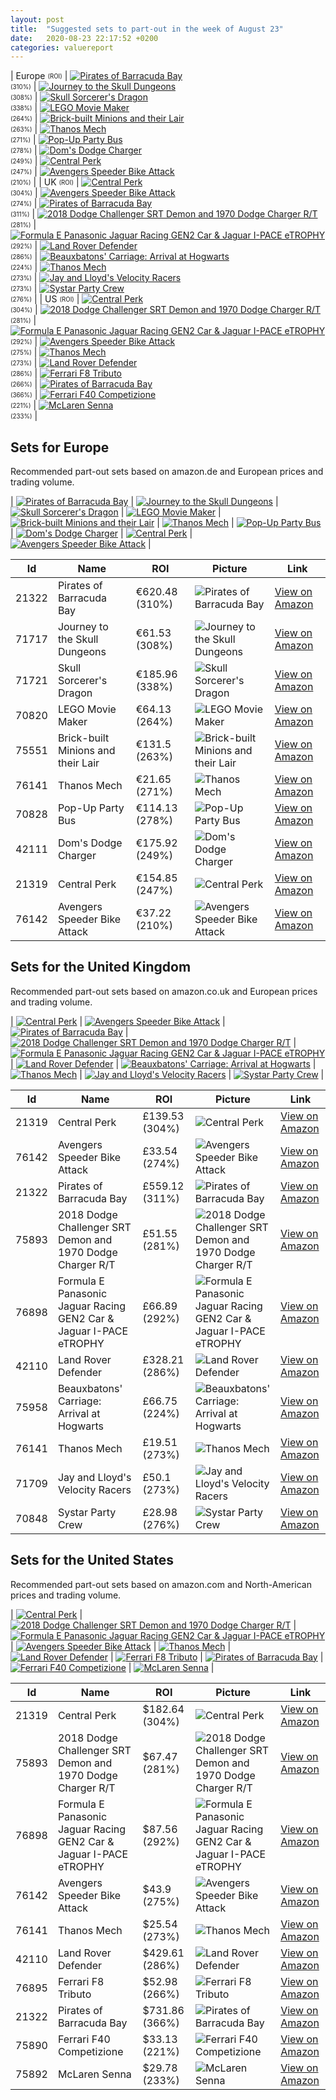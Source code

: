 ```yaml
---
layout: post
title:  "Suggested sets to part-out in the week of August 23"
date:   2020-08-23 22:17:52 +0200
categories: valuereport
---
```


| Europe <sub><sup>(ROI)</sup></sub> | [![Pirates of Barracuda Bay](https://images.brickset.com/sets/small/21322-1.jpg "Pirates of Barracuda Bay")](https://amzn.to/31ztfzA)<br><sub><sup>(310%)</sup></sub> | [![Journey to the Skull Dungeons](https://images.brickset.com/sets/small/71717-1.jpg "Journey to the Skull Dungeons")](https://amzn.to/3g9wtPi)<br><sub><sup>(308%)</sup></sub> | [![Skull Sorcerer's Dragon](https://images.brickset.com/sets/small/71721-1.jpg "Skull Sorcerer's Dragon")](https://www.amazon.de/LEGO-71721-Produkttitel-fehlt-Wird-nachgereicht/dp/B0813RH7GJ/)<br><sub><sup>(338%)</sup></sub> | [![LEGO Movie Maker](https://images.brickset.com/sets/small/70820-1.jpg "LEGO Movie Maker")](https://amzn.to/2B5nCiW)<br><sub><sup>(264%)</sup></sub> | [![Brick-built Minions and their Lair](https://images.brickset.com/sets/small/75551-1.jpg "Brick-built Minions and their Lair")](https://www.amazon.de/s?k=lego+75551)<br><sub><sup>(263%)</sup></sub> | [![Thanos Mech](https://images.brickset.com/sets/small/76141-1.jpg "Thanos Mech")](https://amzn.to/35l1ooa)<br><sub><sup>(271%)</sup></sub> | [![Pop-Up Party Bus](https://images.brickset.com/sets/small/70828-1.jpg "Pop-Up Party Bus")](https://amzn.to/2MW3anj)<br><sub><sup>(278%)</sup></sub> | [![Dom's Dodge Charger](https://images.brickset.com/sets/small/42111-1.jpg "Dom's Dodge Charger")](https://amzn.to/2BzKfge)<br><sub><sup>(249%)</sup></sub> | [![Central Perk](https://images.brickset.com/sets/small/21319-1.jpg "Central Perk")](https://amzn.to/3cOTyGv)<br><sub><sup>(247%)</sup></sub> | [![Avengers Speeder Bike Attack](https://images.brickset.com/sets/small/76142-1.jpg "Avengers Speeder Bike Attack")](https://www.amazon.de/LEGO-76142-Avengers-Speeder-Bike-Spielset/dp/B07W4KT756/)<br><sub><sup>(210%)</sup></sub> |
| UK <sub><sup>(ROI)</sup></sub> | [![Central Perk](https://images.brickset.com/sets/small/21319-1.jpg "Central Perk")](https://amzn.to/3cZf7TV)<br><sub><sup>(304%)</sup></sub> | [![Avengers Speeder Bike Attack](https://images.brickset.com/sets/small/76142-1.jpg "Avengers Speeder Bike Attack")](https://www.amazon.co.uk/LEGO-76142-LEGO-76142-Super-Heroes-Marvel-Avengers-Speeder-Bike-Attack-Playset-Black-Panther-and-Thor-Minifigures/dp/B07W4KT756/)<br><sub><sup>(274%)</sup></sub> | [![Pirates of Barracuda Bay](https://images.brickset.com/sets/small/21322-1.jpg "Pirates of Barracuda Bay")](https://www.amazon.co.uk/LEGO-Ideas-Pirates-Barracuda-21322/dp/B084ZR4P71/)<br><sub><sup>(311%)</sup></sub> | [![2018 Dodge Challenger SRT Demon and 1970 Dodge Charger R/T](https://images.brickset.com/sets/small/75893-1.jpg "2018 Dodge Challenger SRT Demon and 1970 Dodge Charger R/T")](https://www.amazon.co.uk/LEGO-75893-Champions-Challenger-Colourful/dp/B07FNSDZDN/)<br><sub><sup>(281%)</sup></sub> | [![Formula E Panasonic Jaguar Racing GEN2 Car & Jaguar I-PACE eTROPHY](https://images.brickset.com/sets/small/76898-1.jpg "Formula E Panasonic Jaguar Racing GEN2 Car & Jaguar I-PACE eTROPHY")](https://amzn.to/2XEpzvr)<br><sub><sup>(292%)</sup></sub> | [![Land Rover Defender](https://images.brickset.com/sets/small/42110-1.jpg "Land Rover Defender")](https://www.amazon.co.uk/LEGO-42110-Toy-Multicolour/dp/B07P2GQDQ6/)<br><sub><sup>(286%)</sup></sub> | [![Beauxbatons' Carriage: Arrival at Hogwarts](https://images.brickset.com/sets/small/75958-1.jpg "Beauxbatons' Carriage: Arrival at Hogwarts")](https://www.amazon.co.uk/75958-Harry-Potter-Beauxbatons-Carriage/dp/B07NY8CXKF/)<br><sub><sup>(224%)</sup></sub> | [![Thanos Mech](https://images.brickset.com/sets/small/76141-1.jpg "Thanos Mech")](https://www.amazon.co.uk/Super-Heroes-76141-LEGO-76141-Super-Heroes-Marvel-Avengers-Thanos-Mech-Toy-Junior-Set-for-Kids-6/dp/B07W6Q953Q/)<br><sub><sup>(273%)</sup></sub> | [![Jay and Lloyd's Velocity Racers](https://images.brickset.com/sets/small/71709-1.jpg "Jay and Lloyd's Velocity Racers")](https://amzn.to/2TWzTg8)<br><sub><sup>(273%)</sup></sub> | [![Systar Party Crew](https://images.brickset.com/sets/small/70848-1.jpg "Systar Party Crew")](https://amzn.to/2YsKbGm)<br><sub><sup>(276%)</sup></sub> |
| US <sub><sup>(ROI)</sup></sub> | [![Central Perk](https://images.brickset.com/sets/small/21319-1.jpg "Central Perk")](https://www.amazon.com/LEGO-6283895-Ideas-2019-4/dp/B07PX3X5WL/)<br><sub><sup>(304%)</sup></sub> | [![2018 Dodge Challenger SRT Demon and 1970 Dodge Charger R/T](https://images.brickset.com/sets/small/75893-1.jpg "2018 Dodge Challenger SRT Demon and 1970 Dodge Charger R/T")](https://www.amazon.com/LEGO-Champions-Challenger-Charger-Building/dp/B07GYV355H/)<br><sub><sup>(281%)</sup></sub> | [![Formula E Panasonic Jaguar Racing GEN2 Car & Jaguar I-PACE eTROPHY](https://images.brickset.com/sets/small/76898-1.jpg "Formula E Panasonic Jaguar Racing GEN2 Car & Jaguar I-PACE eTROPHY")](https://amzn.to/379lCCr)<br><sub><sup>(292%)</sup></sub> | [![Avengers Speeder Bike Attack](https://images.brickset.com/sets/small/76142-1.jpg "Avengers Speeder Bike Attack")](https://www.amazon.com/LEGO-Avengers-Speeder-Buildable-Superhero/dp/B07WHMBVTG/)<br><sub><sup>(275%)</sup></sub> | [![Thanos Mech](https://images.brickset.com/sets/small/76141-1.jpg "Thanos Mech")](https://www.amazon.com/LEGO-Marvel-Avengers-Building-Minifigure/dp/B07WMLNYCT/)<br><sub><sup>(273%)</sup></sub> | [![Land Rover Defender](https://images.brickset.com/sets/small/42110-1.jpg "Land Rover Defender")](https://www.amazon.com/LEGO-Technic-Defender-Building-Overbox/dp/B07VFDRT8B/)<br><sub><sup>(286%)</sup></sub> | [![Ferrari F8 Tributo](https://images.brickset.com/sets/small/76895-1.jpg "Ferrari F8 Tributo")](https://amzn.to/30iCNjA)<br><sub><sup>(266%)</sup></sub> | [![Pirates of Barracuda Bay](https://images.brickset.com/sets/small/21322-1.jpg "Pirates of Barracuda Bay")](https://www.amazon.com/LEGO-Barracuda-Building-Shipwreck-Birthday/dp/B084ZQVZHY/)<br><sub><sup>(366%)</sup></sub> | [![Ferrari F40 Competizione](https://images.brickset.com/sets/small/75890-1.jpg "Ferrari F40 Competizione")](https://www.amazon.com/LEGO-Champions-Ferrari-Competizione-Building/dp/B07GYV375R/)<br><sub><sup>(221%)</sup></sub> | [![McLaren Senna](https://images.brickset.com/sets/small/75892-1.jpg "McLaren Senna")](https://www.amazon.com/Speed-Champions-McLaren-Senna-75892/dp/B07GZ7WP5W/)<br><sub><sup>(233%)</sup></sub> |

<!--more-->
## Sets for Europe
Recommended part-out sets based on amazon.de and European prices and trading volume.

| [![Pirates of Barracuda Bay](https://images.brickset.com/sets/small/21322-1.jpg "Pirates of Barracuda Bay")](https://amzn.to/31ztfzA) | [![Journey to the Skull Dungeons](https://images.brickset.com/sets/small/71717-1.jpg "Journey to the Skull Dungeons")](https://amzn.to/3g9wtPi) | [![Skull Sorcerer's Dragon](https://images.brickset.com/sets/small/71721-1.jpg "Skull Sorcerer's Dragon")](https://www.amazon.de/LEGO-71721-Produkttitel-fehlt-Wird-nachgereicht/dp/B0813RH7GJ/) | [![LEGO Movie Maker](https://images.brickset.com/sets/small/70820-1.jpg "LEGO Movie Maker")](https://amzn.to/2B5nCiW) | [![Brick-built Minions and their Lair](https://images.brickset.com/sets/small/75551-1.jpg "Brick-built Minions and their Lair")](https://www.amazon.de/s?k=lego+75551) | [![Thanos Mech](https://images.brickset.com/sets/small/76141-1.jpg "Thanos Mech")](https://amzn.to/35l1ooa) | [![Pop-Up Party Bus](https://images.brickset.com/sets/small/70828-1.jpg "Pop-Up Party Bus")](https://amzn.to/2MW3anj) | [![Dom's Dodge Charger](https://images.brickset.com/sets/small/42111-1.jpg "Dom's Dodge Charger")](https://amzn.to/2BzKfge) | [![Central Perk](https://images.brickset.com/sets/small/21319-1.jpg "Central Perk")](https://amzn.to/3cOTyGv) | [![Avengers Speeder Bike Attack](https://images.brickset.com/sets/small/76142-1.jpg "Avengers Speeder Bike Attack")](https://www.amazon.de/LEGO-76142-Avengers-Speeder-Bike-Spielset/dp/B07W4KT756/) |


Id | Name | ROI | Picture | Link
---|---|---|---|---
21322 | Pirates of Barracuda Bay | &#8364;620.48 (310%) | ![Pirates of Barracuda Bay](https://images.brickset.com/sets/small/21322-1.jpg "Pirates of Barracuda Bay") | [View on Amazon](https://amzn.to/31ztfzA)
71717 | Journey to the Skull Dungeons | &#8364;61.53 (308%) | ![Journey to the Skull Dungeons](https://images.brickset.com/sets/small/71717-1.jpg "Journey to the Skull Dungeons") | [View on Amazon](https://amzn.to/3g9wtPi)
71721 | Skull Sorcerer's Dragon | &#8364;185.96 (338%) | ![Skull Sorcerer's Dragon](https://images.brickset.com/sets/small/71721-1.jpg "Skull Sorcerer's Dragon") | [View on Amazon](https://www.amazon.de/LEGO-71721-Produkttitel-fehlt-Wird-nachgereicht/dp/B0813RH7GJ/)
70820 | LEGO Movie Maker | &#8364;64.13 (264%) | ![LEGO Movie Maker](https://images.brickset.com/sets/small/70820-1.jpg "LEGO Movie Maker") | [View on Amazon](https://amzn.to/2B5nCiW)
75551 | Brick-built Minions and their Lair | &#8364;131.5 (263%) | ![Brick-built Minions and their Lair](https://images.brickset.com/sets/small/75551-1.jpg "Brick-built Minions and their Lair") | [View on Amazon](https://www.amazon.de/s?k=lego+75551)
76141 | Thanos Mech | &#8364;21.65 (271%) | ![Thanos Mech](https://images.brickset.com/sets/small/76141-1.jpg "Thanos Mech") | [View on Amazon](https://amzn.to/35l1ooa)
70828 | Pop-Up Party Bus | &#8364;114.13 (278%) | ![Pop-Up Party Bus](https://images.brickset.com/sets/small/70828-1.jpg "Pop-Up Party Bus") | [View on Amazon](https://amzn.to/2MW3anj)
42111 | Dom's Dodge Charger | &#8364;175.92 (249%) | ![Dom's Dodge Charger](https://images.brickset.com/sets/small/42111-1.jpg "Dom's Dodge Charger") | [View on Amazon](https://amzn.to/2BzKfge)
21319 | Central Perk | &#8364;154.85 (247%) | ![Central Perk](https://images.brickset.com/sets/small/21319-1.jpg "Central Perk") | [View on Amazon](https://amzn.to/3cOTyGv)
76142 | Avengers Speeder Bike Attack | &#8364;37.22 (210%) | ![Avengers Speeder Bike Attack](https://images.brickset.com/sets/small/76142-1.jpg "Avengers Speeder Bike Attack") | [View on Amazon](https://www.amazon.de/LEGO-76142-Avengers-Speeder-Bike-Spielset/dp/B07W4KT756/)

## Sets for the United Kingdom
Recommended part-out sets based on amazon.co.uk and European prices and trading volume.

| [![Central Perk](https://images.brickset.com/sets/small/21319-1.jpg "Central Perk")](https://amzn.to/3cZf7TV) | [![Avengers Speeder Bike Attack](https://images.brickset.com/sets/small/76142-1.jpg "Avengers Speeder Bike Attack")](https://www.amazon.co.uk/LEGO-76142-LEGO-76142-Super-Heroes-Marvel-Avengers-Speeder-Bike-Attack-Playset-Black-Panther-and-Thor-Minifigures/dp/B07W4KT756/) | [![Pirates of Barracuda Bay](https://images.brickset.com/sets/small/21322-1.jpg "Pirates of Barracuda Bay")](https://www.amazon.co.uk/LEGO-Ideas-Pirates-Barracuda-21322/dp/B084ZR4P71/) | [![2018 Dodge Challenger SRT Demon and 1970 Dodge Charger R/T](https://images.brickset.com/sets/small/75893-1.jpg "2018 Dodge Challenger SRT Demon and 1970 Dodge Charger R/T")](https://www.amazon.co.uk/LEGO-75893-Champions-Challenger-Colourful/dp/B07FNSDZDN/) | [![Formula E Panasonic Jaguar Racing GEN2 Car & Jaguar I-PACE eTROPHY](https://images.brickset.com/sets/small/76898-1.jpg "Formula E Panasonic Jaguar Racing GEN2 Car & Jaguar I-PACE eTROPHY")](https://amzn.to/2XEpzvr) | [![Land Rover Defender](https://images.brickset.com/sets/small/42110-1.jpg "Land Rover Defender")](https://www.amazon.co.uk/LEGO-42110-Toy-Multicolour/dp/B07P2GQDQ6/) | [![Beauxbatons' Carriage: Arrival at Hogwarts](https://images.brickset.com/sets/small/75958-1.jpg "Beauxbatons' Carriage: Arrival at Hogwarts")](https://www.amazon.co.uk/75958-Harry-Potter-Beauxbatons-Carriage/dp/B07NY8CXKF/) | [![Thanos Mech](https://images.brickset.com/sets/small/76141-1.jpg "Thanos Mech")](https://www.amazon.co.uk/Super-Heroes-76141-LEGO-76141-Super-Heroes-Marvel-Avengers-Thanos-Mech-Toy-Junior-Set-for-Kids-6/dp/B07W6Q953Q/) | [![Jay and Lloyd's Velocity Racers](https://images.brickset.com/sets/small/71709-1.jpg "Jay and Lloyd's Velocity Racers")](https://amzn.to/2TWzTg8) | [![Systar Party Crew](https://images.brickset.com/sets/small/70848-1.jpg "Systar Party Crew")](https://amzn.to/2YsKbGm) |


Id | Name | ROI | Picture | Link
---|---|---|---|---
21319 | Central Perk | &#163;139.53 (304%) | ![Central Perk](https://images.brickset.com/sets/small/21319-1.jpg "Central Perk") | [View on Amazon](https://amzn.to/3cZf7TV)
76142 | Avengers Speeder Bike Attack | &#163;33.54 (274%) | ![Avengers Speeder Bike Attack](https://images.brickset.com/sets/small/76142-1.jpg "Avengers Speeder Bike Attack") | [View on Amazon](https://www.amazon.co.uk/LEGO-76142-LEGO-76142-Super-Heroes-Marvel-Avengers-Speeder-Bike-Attack-Playset-Black-Panther-and-Thor-Minifigures/dp/B07W4KT756/)
21322 | Pirates of Barracuda Bay | &#163;559.12 (311%) | ![Pirates of Barracuda Bay](https://images.brickset.com/sets/small/21322-1.jpg "Pirates of Barracuda Bay") | [View on Amazon](https://www.amazon.co.uk/LEGO-Ideas-Pirates-Barracuda-21322/dp/B084ZR4P71/)
75893 | 2018 Dodge Challenger SRT Demon and 1970 Dodge Charger R/T | &#163;51.55 (281%) | ![2018 Dodge Challenger SRT Demon and 1970 Dodge Charger R/T](https://images.brickset.com/sets/small/75893-1.jpg "2018 Dodge Challenger SRT Demon and 1970 Dodge Charger R/T") | [View on Amazon](https://www.amazon.co.uk/LEGO-75893-Champions-Challenger-Colourful/dp/B07FNSDZDN/)
76898 | Formula E Panasonic Jaguar Racing GEN2 Car & Jaguar I-PACE eTROPHY | &#163;66.89 (292%) | ![Formula E Panasonic Jaguar Racing GEN2 Car & Jaguar I-PACE eTROPHY](https://images.brickset.com/sets/small/76898-1.jpg "Formula E Panasonic Jaguar Racing GEN2 Car & Jaguar I-PACE eTROPHY") | [View on Amazon](https://amzn.to/2XEpzvr)
42110 | Land Rover Defender | &#163;328.21 (286%) | ![Land Rover Defender](https://images.brickset.com/sets/small/42110-1.jpg "Land Rover Defender") | [View on Amazon](https://www.amazon.co.uk/LEGO-42110-Toy-Multicolour/dp/B07P2GQDQ6/)
75958 | Beauxbatons' Carriage: Arrival at Hogwarts | &#163;66.75 (224%) | ![Beauxbatons' Carriage: Arrival at Hogwarts](https://images.brickset.com/sets/small/75958-1.jpg "Beauxbatons' Carriage: Arrival at Hogwarts") | [View on Amazon](https://www.amazon.co.uk/75958-Harry-Potter-Beauxbatons-Carriage/dp/B07NY8CXKF/)
76141 | Thanos Mech | &#163;19.51 (273%) | ![Thanos Mech](https://images.brickset.com/sets/small/76141-1.jpg "Thanos Mech") | [View on Amazon](https://www.amazon.co.uk/Super-Heroes-76141-LEGO-76141-Super-Heroes-Marvel-Avengers-Thanos-Mech-Toy-Junior-Set-for-Kids-6/dp/B07W6Q953Q/)
71709 | Jay and Lloyd's Velocity Racers | &#163;50.1 (273%) | ![Jay and Lloyd's Velocity Racers](https://images.brickset.com/sets/small/71709-1.jpg "Jay and Lloyd's Velocity Racers") | [View on Amazon](https://amzn.to/2TWzTg8)
70848 | Systar Party Crew | &#163;28.98 (276%) | ![Systar Party Crew](https://images.brickset.com/sets/small/70848-1.jpg "Systar Party Crew") | [View on Amazon](https://amzn.to/2YsKbGm)

## Sets for the United States
Recommended part-out sets based on amazon.com and North-American prices and trading volume.

| [![Central Perk](https://images.brickset.com/sets/small/21319-1.jpg "Central Perk")](https://www.amazon.com/LEGO-6283895-Ideas-2019-4/dp/B07PX3X5WL/) | [![2018 Dodge Challenger SRT Demon and 1970 Dodge Charger R/T](https://images.brickset.com/sets/small/75893-1.jpg "2018 Dodge Challenger SRT Demon and 1970 Dodge Charger R/T")](https://www.amazon.com/LEGO-Champions-Challenger-Charger-Building/dp/B07GYV355H/) | [![Formula E Panasonic Jaguar Racing GEN2 Car & Jaguar I-PACE eTROPHY](https://images.brickset.com/sets/small/76898-1.jpg "Formula E Panasonic Jaguar Racing GEN2 Car & Jaguar I-PACE eTROPHY")](https://amzn.to/379lCCr) | [![Avengers Speeder Bike Attack](https://images.brickset.com/sets/small/76142-1.jpg "Avengers Speeder Bike Attack")](https://www.amazon.com/LEGO-Avengers-Speeder-Buildable-Superhero/dp/B07WHMBVTG/) | [![Thanos Mech](https://images.brickset.com/sets/small/76141-1.jpg "Thanos Mech")](https://www.amazon.com/LEGO-Marvel-Avengers-Building-Minifigure/dp/B07WMLNYCT/) | [![Land Rover Defender](https://images.brickset.com/sets/small/42110-1.jpg "Land Rover Defender")](https://www.amazon.com/LEGO-Technic-Defender-Building-Overbox/dp/B07VFDRT8B/) | [![Ferrari F8 Tributo](https://images.brickset.com/sets/small/76895-1.jpg "Ferrari F8 Tributo")](https://amzn.to/30iCNjA) | [![Pirates of Barracuda Bay](https://images.brickset.com/sets/small/21322-1.jpg "Pirates of Barracuda Bay")](https://www.amazon.com/LEGO-Barracuda-Building-Shipwreck-Birthday/dp/B084ZQVZHY/) | [![Ferrari F40 Competizione](https://images.brickset.com/sets/small/75890-1.jpg "Ferrari F40 Competizione")](https://www.amazon.com/LEGO-Champions-Ferrari-Competizione-Building/dp/B07GYV375R/) | [![McLaren Senna](https://images.brickset.com/sets/small/75892-1.jpg "McLaren Senna")](https://www.amazon.com/Speed-Champions-McLaren-Senna-75892/dp/B07GZ7WP5W/) |


Id | Name | ROI | Picture | Link
---|---|---|---|---
21319 | Central Perk | &#36;182.64 (304%) | ![Central Perk](https://images.brickset.com/sets/small/21319-1.jpg "Central Perk") | [View on Amazon](https://www.amazon.com/LEGO-6283895-Ideas-2019-4/dp/B07PX3X5WL/)
75893 | 2018 Dodge Challenger SRT Demon and 1970 Dodge Charger R/T | &#36;67.47 (281%) | ![2018 Dodge Challenger SRT Demon and 1970 Dodge Charger R/T](https://images.brickset.com/sets/small/75893-1.jpg "2018 Dodge Challenger SRT Demon and 1970 Dodge Charger R/T") | [View on Amazon](https://www.amazon.com/LEGO-Champions-Challenger-Charger-Building/dp/B07GYV355H/)
76898 | Formula E Panasonic Jaguar Racing GEN2 Car & Jaguar I-PACE eTROPHY | &#36;87.56 (292%) | ![Formula E Panasonic Jaguar Racing GEN2 Car & Jaguar I-PACE eTROPHY](https://images.brickset.com/sets/small/76898-1.jpg "Formula E Panasonic Jaguar Racing GEN2 Car & Jaguar I-PACE eTROPHY") | [View on Amazon](https://amzn.to/379lCCr)
76142 | Avengers Speeder Bike Attack | &#36;43.9 (275%) | ![Avengers Speeder Bike Attack](https://images.brickset.com/sets/small/76142-1.jpg "Avengers Speeder Bike Attack") | [View on Amazon](https://www.amazon.com/LEGO-Avengers-Speeder-Buildable-Superhero/dp/B07WHMBVTG/)
76141 | Thanos Mech | &#36;25.54 (273%) | ![Thanos Mech](https://images.brickset.com/sets/small/76141-1.jpg "Thanos Mech") | [View on Amazon](https://www.amazon.com/LEGO-Marvel-Avengers-Building-Minifigure/dp/B07WMLNYCT/)
42110 | Land Rover Defender | &#36;429.61 (286%) | ![Land Rover Defender](https://images.brickset.com/sets/small/42110-1.jpg "Land Rover Defender") | [View on Amazon](https://www.amazon.com/LEGO-Technic-Defender-Building-Overbox/dp/B07VFDRT8B/)
76895 | Ferrari F8 Tributo | &#36;52.98 (266%) | ![Ferrari F8 Tributo](https://images.brickset.com/sets/small/76895-1.jpg "Ferrari F8 Tributo") | [View on Amazon](https://amzn.to/30iCNjA)
21322 | Pirates of Barracuda Bay | &#36;731.86 (366%) | ![Pirates of Barracuda Bay](https://images.brickset.com/sets/small/21322-1.jpg "Pirates of Barracuda Bay") | [View on Amazon](https://www.amazon.com/LEGO-Barracuda-Building-Shipwreck-Birthday/dp/B084ZQVZHY/)
75890 | Ferrari F40 Competizione | &#36;33.13 (221%) | ![Ferrari F40 Competizione](https://images.brickset.com/sets/small/75890-1.jpg "Ferrari F40 Competizione") | [View on Amazon](https://www.amazon.com/LEGO-Champions-Ferrari-Competizione-Building/dp/B07GYV375R/)
75892 | McLaren Senna | &#36;29.78 (233%) | ![McLaren Senna](https://images.brickset.com/sets/small/75892-1.jpg "McLaren Senna") | [View on Amazon](https://www.amazon.com/Speed-Champions-McLaren-Senna-75892/dp/B07GZ7WP5W/)

